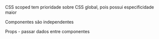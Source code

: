 CSS scoped tem prioridade sobre CSS global, pois possui especificidade maior

Componentes são independentes 

Props - passar dados entre componentes
